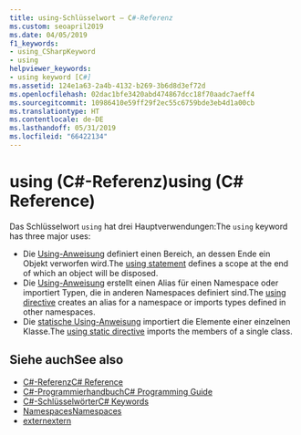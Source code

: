 ```yaml
---
title: using-Schlüsselwort – C#-Referenz
ms.custom: seoapril2019
ms.date: 04/05/2019
f1_keywords:
- using_CSharpKeyword
- using
helpviewer_keywords:
- using keyword [C#]
ms.assetid: 124e1a63-2a4b-4132-b269-3b6d8d3ef72d
ms.openlocfilehash: 02dac1bfe3420abd474867dcc18f70aadc7aeff4
ms.sourcegitcommit: 10986410e59ff29f2ec55c6759bde3eb4d1a00cb
ms.translationtype: HT
ms.contentlocale: de-DE
ms.lasthandoff: 05/31/2019
ms.locfileid: "66422134"
---
```

# <a name="using-c-reference"></a><span data-ttu-id="cfd19-102">using (C#-Referenz)</span><span class="sxs-lookup"><span data-stu-id="cfd19-102">using (C# Reference)</span></span>

<span data-ttu-id="cfd19-103">Das Schlüsselwort `using` hat drei Hauptverwendungen:</span><span class="sxs-lookup"><span data-stu-id="cfd19-103">The `using` keyword has three major uses:</span></span>

- <span data-ttu-id="cfd19-104">Die [Using-Anweisung](using-statement.md) definiert einen Bereich, an dessen Ende ein Objekt verworfen wird.</span><span class="sxs-lookup"><span data-stu-id="cfd19-104">The [using statement](using-statement.md) defines a scope at the end of which an object will be disposed.</span></span>
- <span data-ttu-id="cfd19-105">Die [Using-Anweisung](using-directive.md) erstellt einen Alias für einen Namespace oder importiert Typen, die in anderen Namespaces definiert sind.</span><span class="sxs-lookup"><span data-stu-id="cfd19-105">The [using directive](using-directive.md) creates an alias for a namespace or imports types defined in other namespaces.</span></span>
- <span data-ttu-id="cfd19-106">Die [statische Using-Anweisung](using-static.md) importiert die Elemente einer einzelnen Klasse.</span><span class="sxs-lookup"><span data-stu-id="cfd19-106">The [using static directive](using-static.md) imports the members of a single class.</span></span>

## <a name="see-also"></a><span data-ttu-id="cfd19-107">Siehe auch</span><span class="sxs-lookup"><span data-stu-id="cfd19-107">See also</span></span>

- [<span data-ttu-id="cfd19-108">C#-Referenz</span><span class="sxs-lookup"><span data-stu-id="cfd19-108">C# Reference</span></span>](../index.md)
- [<span data-ttu-id="cfd19-109">C#-Programmierhandbuch</span><span class="sxs-lookup"><span data-stu-id="cfd19-109">C# Programming Guide</span></span>](../../programming-guide/index.md)
- [<span data-ttu-id="cfd19-110">C#-Schlüsselwörter</span><span class="sxs-lookup"><span data-stu-id="cfd19-110">C# Keywords</span></span>](index.md)
- [<span data-ttu-id="cfd19-111">Namespaces</span><span class="sxs-lookup"><span data-stu-id="cfd19-111">Namespaces</span></span>](../../programming-guide/namespaces/index.md)
- [<span data-ttu-id="cfd19-112">extern</span><span class="sxs-lookup"><span data-stu-id="cfd19-112">extern</span></span>](extern.md)
